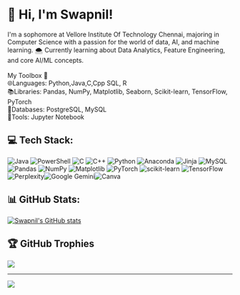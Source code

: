 # 👋 Hi, I'm Swapnil!
I'm a sophomore at Vellore Institute  Of Technology Chennai, majoring in Computer Science with a passion for the world of data, AI, and machine learning. 🌨️ Currently learning about Data Analytics, Feature Engineering, and core AI/ML concepts.<br><br>My Toolbox 🧰<br>🌐Languages: Python,Java,C,Cpp SQL, R<br>📚Libraries: Pandas, NumPy, Matplotlib, Seaborn, Scikit-learn, TensorFlow, PyTorch<br>📅Databases: PostgreSQL, MySQL<br>🔨Tools: Jupyter Notebook 


## 💻 Tech Stack:
![Java](https://img.shields.io/badge/java-%23ED8B00.svg?style=for-the-badge&logo=openjdk&logoColor=white) ![PowerShell](https://img.shields.io/badge/PowerShell-%235391FE.svg?style=for-the-badge&logo=powershell&logoColor=white) ![C](https://img.shields.io/badge/c-%2300599C.svg?style=for-the-badge&logo=c&logoColor=white) ![C++](https://img.shields.io/badge/c++-%2300599C.svg?style=for-the-badge&logo=c%2B%2B&logoColor=white) ![Python](https://img.shields.io/badge/python-3670A0?style=for-the-badge&logo=python&logoColor=ffdd54) ![Anaconda](https://img.shields.io/badge/Anaconda-%2344A833.svg?style=for-the-badge&logo=anaconda&logoColor=white) ![Jinja](https://img.shields.io/badge/jinja-white.svg?style=for-the-badge&logo=jinja&logoColor=black) ![MySQL](https://img.shields.io/badge/mysql-4479A1.svg?style=for-the-badge&logo=mysql&logoColor=white) ![Pandas](https://img.shields.io/badge/pandas-%23150458.svg?style=for-the-badge&logo=pandas&logoColor=white) ![NumPy](https://img.shields.io/badge/numpy-%23013243.svg?style=for-the-badge&logo=numpy&logoColor=white) ![Matplotlib](https://img.shields.io/badge/Matplotlib-%23ffffff.svg?style=for-the-badge&logo=Matplotlib&logoColor=black) ![PyTorch](https://img.shields.io/badge/PyTorch-%23EE4C2C.svg?style=for-the-badge&logo=PyTorch&logoColor=white) ![scikit-learn](https://img.shields.io/badge/scikit--learn-%23F7931E.svg?style=for-the-badge&logo=scikit-learn&logoColor=white) ![TensorFlow](https://img.shields.io/badge/TensorFlow-%23FF6F00.svg?style=for-the-badge&logo=TensorFlow&logoColor=white)![Perplexity](https://img.shields.io/badge/perplexity-000000?style=for-the-badge&logo=perplexity&logoColor=088F8F)![Google Gemini](https://img.shields.io/badge/google%20gemini-8E75B2?style=for-the-badge&logo=google%20gemini&logoColor=white)![Canva](https://img.shields.io/badge/Canva-%2300C4CC.svg?style=for-the-badge&logo=Canva&logoColor=white)
## 📊 GitHub Stats:
[![Swapnil's GitHub stats](https://github-readme-stats.vercel.app/api?username=Capt-Swapnil&show_icons=true&theme=tokyonight)](https://github.com/anuraghazra/github-readme-stats)<br/>

## 🏆 GitHub Trophies
![](https://github-profile-trophy.vercel.app/?username=Capt-Swapnil&theme=radical&no-frame=false&no-bg=true&margin-w=4)

---
[![](https://visitcount.itsvg.in/api?id=Capt-Swapnil&icon=0&color=0)](https://visitcount.itsvg.in)

<!-- Proudly created with GPRM ( https://gprm.itsvg.in ) -->

